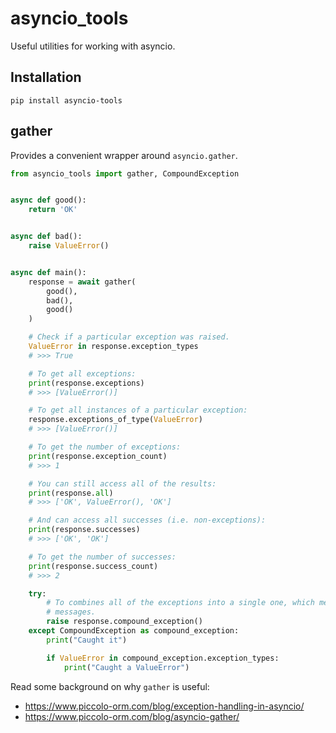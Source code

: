 # asyncio_tools

Useful utilities for working with asyncio.

## Installation

```
pip install asyncio-tools
```

## gather

Provides a convenient wrapper around `asyncio.gather`.

```python
from asyncio_tools import gather, CompoundException


async def good():
    return 'OK'


async def bad():
    raise ValueError()


async def main():
    response = await gather(
        good(),
        bad(),
        good()
    )

    # Check if a particular exception was raised.
    ValueError in response.exception_types
    # >>> True

    # To get all exceptions:
    print(response.exceptions)
    # >>> [ValueError()]

    # To get all instances of a particular exception:
    response.exceptions_of_type(ValueError)
    # >>> [ValueError()]

    # To get the number of exceptions:
    print(response.exception_count)
    # >>> 1

    # You can still access all of the results:
    print(response.all)
    # >>> ['OK', ValueError(), 'OK']

    # And can access all successes (i.e. non-exceptions):
    print(response.successes)
    # >>> ['OK', 'OK']

    # To get the number of successes:
    print(response.success_count)
    # >>> 2

    try:
        # To combines all of the exceptions into a single one, which merges the
        # messages.
        raise response.compound_exception()
    except CompoundException as compound_exception:
        print("Caught it")

        if ValueError in compound_exception.exception_types:
            print("Caught a ValueError")

```

Read some background on why `gather` is useful:

- https://www.piccolo-orm.com/blog/exception-handling-in-asyncio/
- https://www.piccolo-orm.com/blog/asyncio-gather/
